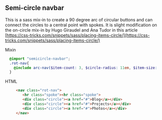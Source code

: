 ## Semi-circle navbar

This is a sass mix-in to create a 90 degree arc of circular buttons and can connect the circles to a central point with spokes. It is slight modification on the on-circle mix-in by Hugo Giraudel and Ana Tudor in this article [https://css-tricks.com/snippets/sass/placing-items-circle/](https://css-tricks.com/snippets/sass/placing-items-circle/) 

Mixin
``` scss
  @import "semicircle-navbar";
  .rot-nav{
    @include arc-nav($item-count: 3, $circle-radius: 11em, $item-size: 5em, $corner: "bottom-right");
  }
```
HTML
``` html
     <nav class="rot-nav">
        <hr class="spoke"><hr class="spoke">
        <div class="circle"><a href="#">Blog</a></div>
        <div class="circle"><a href="#">Projects</a></div>
        <div class="circle"><a href="#">Photos</a></div>
     </nav>
```
